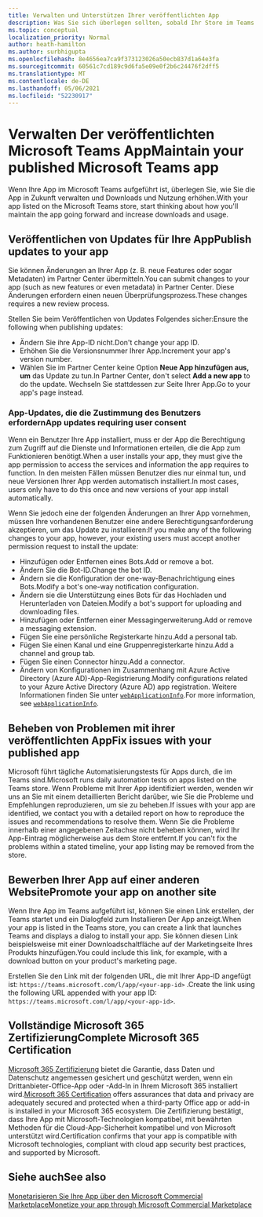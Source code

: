 ```yaml
---
title: Verwalten und Unterstützen Ihrer veröffentlichten App
description: Was Sie sich überlegen sollten, sobald Ihr Store im Teams und AppSource aufgeführt ist.
ms.topic: conceptual
localization_priority: Normal
author: heath-hamilton
ms.author: surbhigupta
ms.openlocfilehash: 8e4656ea7ca9f373123026a50ecb837d1a64e3fa
ms.sourcegitcommit: 60561c7cd189c9d6fa5e09e0f2b6c24476f2dff5
ms.translationtype: MT
ms.contentlocale: de-DE
ms.lasthandoff: 05/06/2021
ms.locfileid: "52230917"
---
```

# <a name="maintain-your-published-microsoft-teams-app"></a><span data-ttu-id="c2b74-103">Verwalten Der veröffentlichten Microsoft Teams App</span><span class="sxs-lookup"><span data-stu-id="c2b74-103">Maintain your published Microsoft Teams app</span></span>

<span data-ttu-id="c2b74-104">Wenn Ihre App im Microsoft Teams aufgeführt ist, überlegen Sie, wie Sie die App in Zukunft verwalten und Downloads und Nutzung erhöhen.</span><span class="sxs-lookup"><span data-stu-id="c2b74-104">With your app listed on the Microsoft Teams store, start thinking about how you'll maintain the app going forward and increase downloads and usage.</span></span>

## <a name="publish-updates-to-your-app"></a><span data-ttu-id="c2b74-105">Veröffentlichen von Updates für Ihre App</span><span class="sxs-lookup"><span data-stu-id="c2b74-105">Publish updates to your app</span></span>

<span data-ttu-id="c2b74-106">Sie können Änderungen an Ihrer App (z. B. neue Features oder sogar Metadaten) im Partner Center übermitteln.</span><span class="sxs-lookup"><span data-stu-id="c2b74-106">You can submit changes to your app (such as new features or even metadata) in Partner Center.</span></span> <span data-ttu-id="c2b74-107">Diese Änderungen erfordern einen neuen Überprüfungsprozess.</span><span class="sxs-lookup"><span data-stu-id="c2b74-107">These changes requires a new review process.</span></span>

<span data-ttu-id="c2b74-108">Stellen Sie beim Veröffentlichen von Updates Folgendes sicher:</span><span class="sxs-lookup"><span data-stu-id="c2b74-108">Ensure the following when publishing updates:</span></span>

* <span data-ttu-id="c2b74-109">Ändern Sie ihre App-ID nicht.</span><span class="sxs-lookup"><span data-stu-id="c2b74-109">Don't change your app ID.</span></span>
* <span data-ttu-id="c2b74-110">Erhöhen Sie die Versionsnummer Ihrer App.</span><span class="sxs-lookup"><span data-stu-id="c2b74-110">Increment your app's version number.</span></span>
* <span data-ttu-id="c2b74-111">Wählen Sie im Partner Center keine Option **Neue App hinzufügen aus, um** das Update zu tun.</span><span class="sxs-lookup"><span data-stu-id="c2b74-111">In Partner Center, don't select **Add a new app** to do the update.</span></span> <span data-ttu-id="c2b74-112">Wechseln Sie stattdessen zur Seite Ihrer App.</span><span class="sxs-lookup"><span data-stu-id="c2b74-112">Go to your app's page instead.</span></span>

### <a name="app-updates-requiring-user-consent"></a><span data-ttu-id="c2b74-113">App-Updates, die die Zustimmung des Benutzers erfordern</span><span class="sxs-lookup"><span data-stu-id="c2b74-113">App updates requiring user consent</span></span>

<span data-ttu-id="c2b74-114">Wenn ein Benutzer Ihre App installiert, muss er der App die Berechtigung zum Zugriff auf die Dienste und Informationen erteilen, die die App zum Funktionieren benötigt.</span><span class="sxs-lookup"><span data-stu-id="c2b74-114">When a user installs your app, they must give the app permission to access the services and information the app requires to function.</span></span> <span data-ttu-id="c2b74-115">In den meisten Fällen müssen Benutzer dies nur einmal tun, und neue Versionen Ihrer App werden automatisch installiert.</span><span class="sxs-lookup"><span data-stu-id="c2b74-115">In most cases, users only have to do this once and new versions of your app install automatically.</span></span>

<span data-ttu-id="c2b74-116">Wenn Sie jedoch eine der folgenden Änderungen an Ihrer App vornehmen, müssen Ihre vorhandenen Benutzer eine andere Berechtigungsanforderung akzeptieren, um das Update zu installieren:</span><span class="sxs-lookup"><span data-stu-id="c2b74-116">If you make any of the following changes to your app, however, your existing users must accept another permission request to install the update:</span></span>

* <span data-ttu-id="c2b74-117">Hinzufügen oder Entfernen eines Bots.</span><span class="sxs-lookup"><span data-stu-id="c2b74-117">Add or remove a bot.</span></span>
* <span data-ttu-id="c2b74-118">Ändern Sie die Bot-ID.</span><span class="sxs-lookup"><span data-stu-id="c2b74-118">Change the bot ID.</span></span>
* <span data-ttu-id="c2b74-119">Ändern sie die Konfiguration der one-way-Benachrichtigung eines Bots.</span><span class="sxs-lookup"><span data-stu-id="c2b74-119">Modify a bot's one-way notification configuration.</span></span>
* <span data-ttu-id="c2b74-120">Ändern sie die Unterstützung eines Bots für das Hochladen und Herunterladen von Dateien.</span><span class="sxs-lookup"><span data-stu-id="c2b74-120">Modify a bot's support for uploading and downloading files.</span></span>
* <span data-ttu-id="c2b74-121">Hinzufügen oder Entfernen einer Messagingerweiterung.</span><span class="sxs-lookup"><span data-stu-id="c2b74-121">Add or remove a messaging extension.</span></span>
* <span data-ttu-id="c2b74-122">Fügen Sie eine persönliche Registerkarte hinzu.</span><span class="sxs-lookup"><span data-stu-id="c2b74-122">Add a personal tab.</span></span>
* <span data-ttu-id="c2b74-123">Fügen Sie einen Kanal und eine Gruppenregisterkarte hinzu.</span><span class="sxs-lookup"><span data-stu-id="c2b74-123">Add a channel and group tab.</span></span>
* <span data-ttu-id="c2b74-124">Fügen Sie einen Connector hinzu.</span><span class="sxs-lookup"><span data-stu-id="c2b74-124">Add a connector.</span></span>
* <span data-ttu-id="c2b74-125">Ändern von Konfigurationen im Zusammenhang mit Azure Active Directory (Azure AD)-App-Registrierung.</span><span class="sxs-lookup"><span data-stu-id="c2b74-125">Modify configurations related to your Azure Active Directory (Azure AD) app registration.</span></span> <span data-ttu-id="c2b74-126">Weitere Informationen finden Sie unter [`webApplicationInfo`](~/resources/schema/manifest-schema.md#webapplicationinfo).</span><span class="sxs-lookup"><span data-stu-id="c2b74-126">For more information, see [`webApplicationInfo`](~/resources/schema/manifest-schema.md#webapplicationinfo).</span></span>

## <a name="fix-issues-with-your-published-app"></a><span data-ttu-id="c2b74-127">Beheben von Problemen mit ihrer veröffentlichten App</span><span class="sxs-lookup"><span data-stu-id="c2b74-127">Fix issues with your published app</span></span>

<span data-ttu-id="c2b74-128">Microsoft führt tägliche Automatisierungstests für Apps durch, die im Teams sind.</span><span class="sxs-lookup"><span data-stu-id="c2b74-128">Microsoft runs daily automation tests on apps listed on the Teams store.</span></span> <span data-ttu-id="c2b74-129">Wenn Probleme mit Ihrer App identifiziert werden, wenden wir uns an Sie mit einem detaillierten Bericht darüber, wie Sie die Probleme und Empfehlungen reproduzieren, um sie zu beheben.</span><span class="sxs-lookup"><span data-stu-id="c2b74-129">If issues with your app are identified, we contact you with a detailed report on how to reproduce the issues and recommendations to resolve them.</span></span> <span data-ttu-id="c2b74-130">Wenn Sie die Probleme innerhalb einer angegebenen Zeitachse nicht beheben können, wird Ihr App-Eintrag möglicherweise aus dem Store entfernt.</span><span class="sxs-lookup"><span data-stu-id="c2b74-130">If you can't fix the problems within a stated timeline, your app listing may be removed from the store.</span></span>

## <a name="promote-your-app-on-another-site"></a><span data-ttu-id="c2b74-131">Bewerben Ihrer App auf einer anderen Website</span><span class="sxs-lookup"><span data-stu-id="c2b74-131">Promote your app on another site</span></span>

<span data-ttu-id="c2b74-132">Wenn Ihre App im Teams aufgeführt ist, können Sie einen Link erstellen, der Teams startet und ein Dialogfeld zum Installieren Der App anzeigt.</span><span class="sxs-lookup"><span data-stu-id="c2b74-132">When your app is listed in the Teams store, you can create a link that launches Teams and displays a dialog to install your app.</span></span> <span data-ttu-id="c2b74-133">Sie können diesen Link beispielsweise mit einer Downloadschaltfläche auf der Marketingseite Ihres Produkts hinzufügen.</span><span class="sxs-lookup"><span data-stu-id="c2b74-133">You could include this link, for example, with a download button on your product's marketing page.</span></span>

<span data-ttu-id="c2b74-134">Erstellen Sie den Link mit der folgenden URL, die mit Ihrer App-ID angefügt ist: `https://teams.microsoft.com/l/app/<your-app-id>` .</span><span class="sxs-lookup"><span data-stu-id="c2b74-134">Create the link using the following URL appended with your app ID: `https://teams.microsoft.com/l/app/<your-app-id>`.</span></span>

## <a name="complete-microsoft-365-certification"></a><span data-ttu-id="c2b74-135">Vollständige Microsoft 365 Zertifizierung</span><span class="sxs-lookup"><span data-stu-id="c2b74-135">Complete Microsoft 365 Certification</span></span>

<span data-ttu-id="c2b74-136">[Microsoft 365 Zertifizierung](/microsoft-365-app-certification/docs/certification) bietet die Garantie, dass Daten und Datenschutz angemessen gesichert und geschützt werden, wenn ein Drittanbieter-Office-App oder -Add-In in Ihrem Microsoft 365 installiert wird.</span><span class="sxs-lookup"><span data-stu-id="c2b74-136">[Microsoft 365 Certification](/microsoft-365-app-certification/docs/certification) offers assurances that data and privacy are adequately secured and protected when a third-party Office app or add-in is installed in your Microsoft 365 ecosystem.</span></span> <span data-ttu-id="c2b74-137">Die Zertifizierung bestätigt, dass Ihre App mit Microsoft-Technologien kompatibel, mit bewährten Methoden für die Cloud-App-Sicherheit kompatibel und von Microsoft unterstützt wird.</span><span class="sxs-lookup"><span data-stu-id="c2b74-137">Certification confirms that your app is compatible with Microsoft technologies, compliant with cloud app security best practices, and supported by Microsoft.</span></span>

## <a name="see-also"></a><span data-ttu-id="c2b74-138">Siehe auch</span><span class="sxs-lookup"><span data-stu-id="c2b74-138">See also</span></span>

[<span data-ttu-id="c2b74-139">Monetarisieren Sie Ihre App über den Microsoft Commercial Marketplace</span><span class="sxs-lookup"><span data-stu-id="c2b74-139">Monetize your app through Microsoft Commercial Marketplace</span></span>](/office/dev/store/monetize-addins-through-microsoft-commercial-marketplace)
